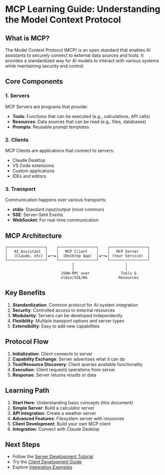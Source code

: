 # MCP Learning Guide: Understanding the Model Context Protocol

## What is MCP?

The Model Context Protocol (MCP) is an open standard that enables AI assistants to securely connect to external data sources and tools. It provides a standardized way for AI models to interact with various systems while maintaining security and control.

## Core Components

### 1. Servers
MCP Servers are programs that provide:
- **Tools**: Functions that can be executed (e.g., calculations, API calls)
- **Resources**: Data sources that can be read (e.g., files, databases)
- **Prompts**: Reusable prompt templates

### 2. Clients
MCP Clients are applications that connect to servers:
- Claude Desktop
- VS Code extensions
- Custom applications
- IDEs and editors

### 3. Transport
Communication happens over various transports:
- **stdio**: Standard input/output (most common)
- **SSE**: Server-Sent Events
- **WebSocket**: For real-time communication

## MCP Architecture

```
┌─────────────────┐    ┌─────────────────┐    ┌─────────────────┐
│   AI Assistant  │    │   MCP Client    │    │   MCP Server    │
│   (Claude, etc) │◄──►│  (Desktop App)  │◄──►│ (Your Service)  │
└─────────────────┘    └─────────────────┘    └─────────────────┘
                              │                       │
                              │                       │
                         JSON-RPC over              Tools &
                         stdio/SSE/WS              Resources
```

## Key Benefits

1. **Standardization**: Common protocol for AI-system integration
2. **Security**: Controlled access to external resources
3. **Modularity**: Servers can be developed independently
4. **Flexibility**: Multiple transport options and server types
5. **Extensibility**: Easy to add new capabilities

## Protocol Flow

1. **Initialization**: Client connects to server
2. **Capability Exchange**: Server advertises what it can do
3. **Tool/Resource Discovery**: Client queries available functionality
4. **Execution**: Client requests operations from server
5. **Response**: Server returns results or data

## Learning Path

1. **Start Here**: Understanding basic concepts (this document)
2. **Simple Server**: Build a calculator server
3. **API Integration**: Create a weather server
4. **Advanced Features**: Filesystem server with resources
5. **Client Development**: Build your own MCP client
6. **Integration**: Connect with Claude Desktop

## Next Steps

- Follow the [Server Development Tutorial](./server-tutorial.md)
- Try the [Client Development Guide](./client-tutorial.md)
- Explore [Integration Examples](./integration-examples.md)
